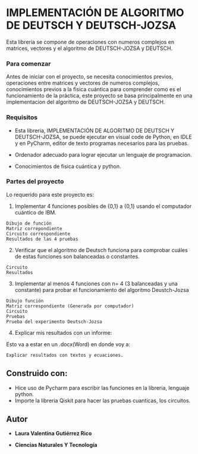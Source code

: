 # IMPLEMENTACIÓN DE ALGORITMO DE DEUTSCH Y DEUTSCH-JOZSA

Esta libreria se compone de operaciones con numeros complejos en matrices, vectores y el algoritmo de DEUTSCH-JOZSA y DEUTSCH.

### Para comenzar
Antes de iniciar con el proyecto, se necesita conocimientos previos, operaciones entre matrices y vectores de numeros complejos, 
conocimientos previos a la fisica cuántica para comprender como es el  funcionamiento de la práctica, este proyecto se basa principalmente en
una implementacion del algoritmo de DEUTSCH-JOZSA y DEUTSCH.

### Requisitos
- Esta libreria, IMPLEMENTACIÓN DE ALGORITMO DE DEUTSCH Y DEUTSCH-JOZSA, se puede ejecutar en visual code de Python, en IDLE y en PyCharm, editor de texto
programas necesarios para las pruebas. 

- Ordenador adecuado para lograr ejecutar un lenguaje de programacion.

- Conocimientos de fisica cuántica y python.

### Partes del proyecto
Lo requerido para este proyecto es:

1. Implementar 4 funciones posibles de {0,1} a {0,1} usando el computador cuántico de IBM.
```
Dibujo de función
Matriz correpondiente
Circuito correspondiente
Resultados de las 4 pruebas
```
2. Verificar que el algoritmo de Deutsch funciona para comprobar cuáles de estas funciones son balanceadas o constantes.
```
Circuito
Resultados
```
3. Implementar al menos 4 funciones con n= 4 (3 balanceadas y una constante) para probar el funcionamiento del algoritmo Deustch-Jozsa
```
Dibujo función
Matriz correspondiente (Generada por computador)
Circuito
Pruebas
Prueba del experimento Deutsch-Jozsa
```
4. Explicar mis resultados con un informe:

Esto va a estar en un .docx(Word) en donde voy a:
```
Explicar resultados con textos y ecuaciones.
```

## Construido con:
- Hice uso de Pycharm para escribir las funciones en la libreria, lenguaje python.
- Importe la libreria Qiskit para hacer las pruebas cuanticas, los circuitos.

## Autor
* **Laura Valentina Gutiérrez Rico**

* **Ciencias Naturales Y Tecnología**